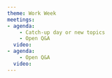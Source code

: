 ```yaml
---
theme: Work Week
meetings:
- agenda:
    - Catch-up day or new topics
    - Open Q&A
  video:
- agenda:
    - Open Q&A
  video:
---
```

